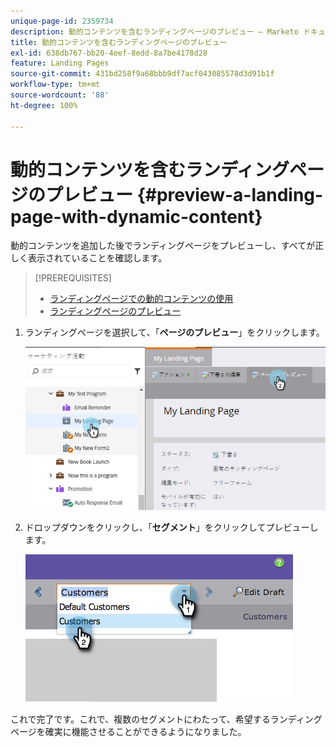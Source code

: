 ```yaml
---
unique-page-id: 2359734
description: 動的コンテンツを含むランディングページのプレビュー — Marketo ドキュメント — 製品ドキュメント
title: 動的コンテンツを含むランディングページのプレビュー
exl-id: 638db767-bb20-4eef-8edd-8a7be4178d28
feature: Landing Pages
source-git-commit: 431bd258f9a68bbb9df7acf043085578d3d91b1f
workflow-type: tm+mt
source-wordcount: '88'
ht-degree: 100%

---
```


# 動的コンテンツを含むランディングページのプレビュー {#preview-a-landing-page-with-dynamic-content}

動的コンテンツを追加した後でランディングページをプレビューし、すべてが正しく表示されていることを確認します。

>[!PREREQUISITES]
>
>* [ランディングページでの動的コンテンツの使用](/help/marketo/product-docs/demand-generation/landing-pages/personalizing-landing-pages/use-dynamic-content-in-a-landing-page.md)
>* [ランディングページのプレビュー](/help/marketo/product-docs/demand-generation/landing-pages/landing-page-actions/preview-a-landing-page.md)

1. ランディングページを選択して、「**ページのプレビュー**」をクリックします。

   ![](assets/image2014-9-17-16-3a9-3a55.png)

1. ドロップダウンをクリックし、「**セグメント**」をクリックしてプレビューします。

   ![](assets/image2014-9-25-15-3a34-3a40.png)

これで完了です。これで、複数のセグメントにわたって、希望するランディングページを確実に機能させることができるようになりました。

